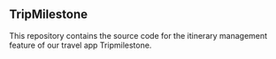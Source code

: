 ## TripMilestone
This repository contains the source code for the itinerary management feature of our travel app Tripmilestone.
